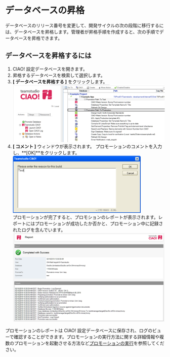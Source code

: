 # データベースの昇格
データベースのリリース番号を変更して、開発サイクルの次の段階に移行するには、データベースを昇格します。管理者が昇格手順を作成すると、次の手順でデータベースを昇格できます。

## データベースを昇格するには
1. CIAO! 設定データベースを開きます。
2. 昇格するデータベースを検索して選択します。
3. **[ データベースを昇格する ]** をクリックします。  
   ![Promote Database](img/promoting.png)
4. **[ コメント ]** ウィンドウが表示されます。 プロモーションのコメントを入力し、**[OK]**をクリックします。  
   ![Promotion Comment](img/promoting2.png)  
   プロモーションが完了すると、プロモションのレポートが表示されます。レポートにはプロモーションが成功したか否かと、プロモーション中に記録されたログを含んでいます。  
   ![Promotion Report](img/promoting3.png)
 
プロモーションのレポートは CIAO! 設定データベースに保存され、ログのビューで確認することができます。プロモーションの実行方法に関する詳細情報や複数のプロモーションを起動させる方法など[プロモーションの実行](promotionrunning.md)を参照してください。